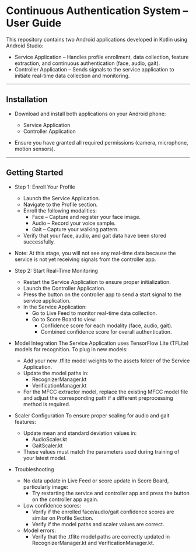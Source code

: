 # Continuous Authentication System – User Guide

This repository contains two Android applications developed in Kotlin using Android Studio:
- Service Application – Handles profile enrollment, data collection, feature extraction, and continuous authentication (face, audio, gait).
- Controller Application – Sends signals to the service application to initiate real-time data collection and monitoring.


---
## Installation
- Download and install both applications on your Android phone:
  - Service Application
  - Controller Application

- Ensure you have granted all required permissions (camera, microphone, motion sensors).


---
## Getting Started
- Step 1: Enroll Your Profile 
  - Launch the Service Application. 
  - Navigate to the Profile section. 
  - Enroll the following modalities:
    - Face – Capture and register your face image. 
    - Audio – Record your voice sample. 
    - Gait – Capture your walking pattern. 
  - Verify that your face, audio, and gait data have been stored successfully.

- Note: At this stage, you will not see any real-time data because the service is not yet receiving signals from the controller app.

- Step 2: Start Real-Time Monitoring 
  - Restart the Service Application to ensure proper initialization. 
  - Launch the Controller Application. 
  - Press the button on the controller app to send a start signal to the service application. 
  - In the Service Application:
    - Go to Live Feed to monitor real-time data collection. 
    - Go to Score Board to view:
      - Confidence score for each modality (face, audio, gait). 
      - Combined confidence score for overall authentication.

- Model Integration 
The Service Application uses TensorFlow Lite (TFLite) models for recognition. To plug in new models:
  - Add your new .tflite model weights to the assets folder of the Service Application. 
  - Update the model paths in:
    - RecognizerManager.kt 
    - VerificationManager.kt 
  - For the MFCC extractor model, replace the existing MFCC model file and adjust the corresponding path if a different preprocessing method is required.

- Scaler Configuration
To ensure proper scaling for audio and gait features:
  - Update mean and standard deviation values in:
    - AudioScaler.kt 
    - GaitScaler.kt
  - These values must match the parameters used during training of your latest model.

- Troubleshooting 
  - No data update in Live Feed or score update in Score Board, particularly image: 
    - Try restarting the service and controller app and press the button on the controller app again. 
  - Low confidence scores: 
    - Verify if the enrolled face/audio/gait confidence scores are similar on Profile Section. 
    - Verify if the model paths and scaler values are correct.
  - Model errors: 
    - Verify that the .tflite model paths are correctly updated in RecognizerManager.kt and VerificationManager.kt.
